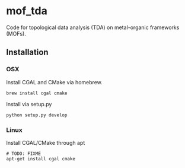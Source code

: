 # mof_tda

Code for topological data analysis (TDA) on metal-organic frameworks (MOFs).

## Installation

### OSX
Install CGAL and CMake via homebrew.
```angular2
brew install cgal cmake
```

Install via setup.py

```angular2
python setup.py develop
```

### Linux

Install CGAL/CMake through apt

```angular2
# TODO: FIXME
apt-get install cgal cmake
```